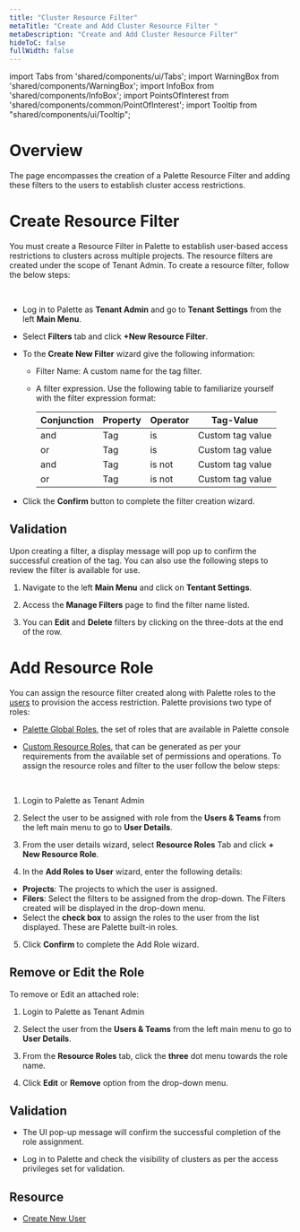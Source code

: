 ```yaml
---
title: "Cluster Resource Filter"
metaTitle: "Create and Add Cluster Resource Filter "
metaDescription: "Create and Add Cluster Resource Filter"
hideToC: false
fullWidth: false
---
```


import Tabs from 'shared/components/ui/Tabs';
import WarningBox from 'shared/components/WarningBox';
import InfoBox from 'shared/components/InfoBox';
import PointsOfInterest from 'shared/components/common/PointOfInterest';
import Tooltip from "shared/components/ui/Tooltip";



# Overview

The page encompasses the creation of a Palette Resource Filter and adding these filters to the users to establish cluster access restrictions.

# Create Resource Filter

You must create a Resource Filter in Palette to establish user-based access restrictions to clusters across multiple projects. The resource filters are created under the scope of Tenant Admin. To create a resource filter, follow the below steps:
 
<br />

* Log in to Palette as **Tenant Admin** and go to **Tenant Settings** from the left **Main Menu**.


* Select **Filters** tab and click **+New Resource Filter**.


* To the **Create New Filter** wizard give the following information:
  * Filter Name: A custom name for the tag filter.
  * A filter expression. Use the following table to familiarize yourself with the filter expression format: 

    |Conjunction| Property| Operator| Tag-Value|
    |-------|-----|---------|------------------|
    |and    | Tag | is      | Custom  tag value|
    |or     | Tag | is      | Custom  tag value|
    |and    | Tag | is not  | Custom  tag value| 
    |or     | Tag | is not  | Custom  tag value|  
    
* Click the **Confirm** button to complete the filter creation wizard.

## Validation

Upon creating a filter, a display message will pop up to confirm the successful creation of the tag. You can also use the following steps to review the filter is available for use.

1. Navigate to the left **Main Menu** and click on **Tentant Settings**.

2. Access the **Manage Filters** page to find the filter name listed. 

3. You can **Edit** and **Delete** filters by clicking on the three-dots at the end of the row.

# Add Resource Role

You can assign the resource filter created along with Palette roles to the [users](/clusters/cluster-management/cluster-tag-filter/new-user) to provision the access restriction. Palette provisions two type of roles:

* [Palette Global Roles](/user-management/palette-rbac/resource-scope-roles-permissions#paletteglobalresourceroles), the set of roles that are available in Palette console

* [Custom Resource Roles](/user-management/palette-rbac/resource-scope-roles-permissions#palettecustomresourceroles), that can be generated as per your requirements from the available set of permissions and operations. 
To assign the resource roles and filter to the user follow the below steps:
<br />

1. Login to Palette as Tenant Admin


2. Select the user to be assigned with role from the **Users & Teams** from the left main menu to go to **User Details**.


3. From the user details wizard, select **Resource Roles** Tab and click **+ New Resource Role**.


4. In the **Add Roles to User** wizard, enter the following details:
  * **Projects**: The projects to which the user is assigned.
  * **Filers**: Select the filters to be assigned from the drop-down. The Filters created will be displayed in the drop-down menu.
  * Select the **check box** to assign the roles to the user from the list displayed. These are Palette built-in roles.


5. Click **Confirm** to complete the Add Role wizard.

## Remove or Edit the Role 

To remove or Edit an attached role:

1. Login to Palette as Tenant Admin


2. Select the user from the **Users & Teams** from the left main menu to go to **User Details**.


3. From the **Resource Roles** tab, click the **three** dot menu towards the role name.


4. Click **Edit** or **Remove** option from the drop-down menu.

## Validation

* The UI pop-up message will confirm the successful completion of the role assignment.

* Log in to Palette and check the visibility of clusters as per the access privileges set for validation.



## Resource

* [Create New User](/user-management/new-user#createanewuser)

